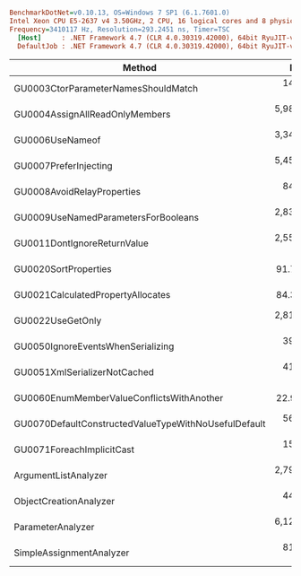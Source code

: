 ``` ini

BenchmarkDotNet=v0.10.13, OS=Windows 7 SP1 (6.1.7601.0)
Intel Xeon CPU E5-2637 v4 3.50GHz, 2 CPU, 16 logical cores and 8 physical cores
Frequency=3410117 Hz, Resolution=293.2451 ns, Timer=TSC
  [Host]     : .NET Framework 4.7 (CLR 4.0.30319.42000), 64bit RyuJIT-v4.7.2558.0
  DefaultJob : .NET Framework 4.7 (CLR 4.0.30319.42000), 64bit RyuJIT-v4.7.2558.0


```
|                                               Method |        Mean |       Error |     StdDev |      Median |   Gen 0 |  Gen 1 | Allocated |
|----------------------------------------------------- |------------:|------------:|-----------:|------------:|--------:|-------:|----------:|
|                  GU0003CtorParameterNamesShouldMatch |   144.41 us |   3.8912 us |  11.412 us |   145.05 us |  0.7324 |      - |    6494 B |
|                       GU0004AssignAllReadOnlyMembers | 5,984.07 us | 168.6079 us | 491.837 us | 5,944.84 us | 46.8750 |      - |  313208 B |
|                                      GU0006UseNameof | 3,346.88 us |  81.4745 us | 229.800 us | 3,344.42 us | 31.2500 |      - |  222162 B |
|                                GU0007PreferInjecting | 5,451.94 us | 119.0403 us | 345.358 us | 5,392.00 us |       - |      - |   23076 B |
|                           GU0008AvoidRelayProperties |   841.30 us |  20.1761 us |  59.173 us |   845.05 us |       - |      - |    7010 B |
|                  GU0009UseNamedParametersForBooleans | 2,839.72 us |  70.1073 us | 200.020 us | 2,809.00 us |       - |      - |     544 B |
|                          GU0011DontIgnoreReturnValue | 2,555.72 us |  56.4490 us | 166.441 us | 2,543.61 us |  3.9063 |      - |   49594 B |
|                                 GU0020SortProperties |    91.75 us |   2.3415 us |   6.830 us |    91.31 us |  0.7324 |      - |    4921 B |
|                    GU0021CalculatedPropertyAllocates |    84.38 us |   2.2878 us |   6.710 us |    83.70 us |       - |      - |     441 B |
|                                     GU0022UseGetOnly | 2,811.45 us |  69.5654 us | 205.115 us | 2,814.36 us | 11.7188 |      - |   92442 B |
|                    GU0050IgnoreEventsWhenSerializing |   395.05 us |  13.8487 us |  40.833 us |   384.86 us |  2.9297 |      - |   20015 B |
|                         GU0051XmlSerializerNotCached |   416.52 us |   9.3123 us |  27.458 us |   414.33 us |  3.9063 | 0.4883 |   27135 B |
|            GU0060EnumMemberValueConflictsWithAnother |    22.92 us |   0.6146 us |   1.812 us |    22.92 us |  0.1831 | 0.0305 |    1350 B |
| GU0070DefaultConstructedValueTypeWithNoUsefulDefault |   561.98 us |  14.2613 us |  41.826 us |   558.57 us |  7.8125 | 0.9766 |   53831 B |
|                            GU0071ForeachImplicitCast |   156.29 us |   8.3341 us |  24.573 us |   168.61 us |       - |      - |     442 B |
|                                 ArgumentListAnalyzer | 2,798.48 us | 112.5444 us | 331.840 us | 2,745.30 us |       - |      - |   17824 B |
|                               ObjectCreationAnalyzer |   445.62 us |  12.4806 us |  36.407 us |   437.49 us |  6.3477 | 0.9766 |   40908 B |
|                                    ParameterAnalyzer | 6,121.88 us | 243.6130 us | 710.630 us | 6,016.49 us | 31.2500 | 7.8125 |  223734 B |
|                             SimpleAssignmentAnalyzer |   811.40 us |  18.5872 us |  54.805 us |   806.80 us |  2.9297 | 0.9766 |   22455 B |
